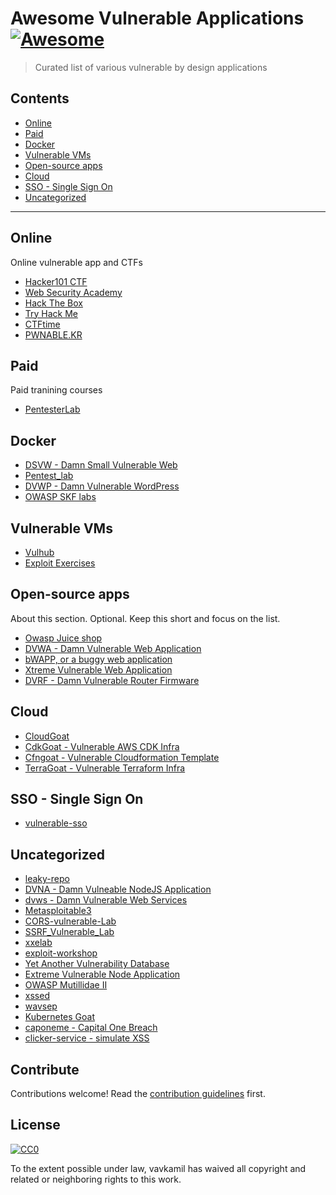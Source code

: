 # Awesome Vulnerable Applications [![Awesome](https://awesome.re/badge.svg)](https://awesome.re)

> Curated list of various vulnerable by design applications


## Contents

- [Online](#online)
- [Paid](#paid)
- [Docker](#docker)
- [Vulnerable VMs](#vulnerable-vms)
- [Open-source apps](#open-source-apps)
- [Cloud](#cloud)
- [SSO - Single Sign On](#sso---single-sign-on)
- [Uncategorized](#uncategorized)

---

## Online

Online vulnerable app and CTFs

- [Hacker101 CTF](https://ctf.hacker101.com/)
- [Web Security Academy](https://portswigger.net/web-security)
- [Hack The Box](https://www.hackthebox.eu/)
- [Try Hack Me](https://tryhackme.com/)
- [CTFtime](https://ctftime.org/)
- [PWNABLE.KR](http://pwnable.kr/)

## Paid

Paid tranining courses

- [PentesterLab](https://pentesterlab.com/)

## Docker

- [DSVW - Damn Small Vulnerable Web](https://github.com/stamparm/DSVW)
- [Pentest_lab](https://github.com/oliverwiegers/pentest_lab)
- [DVWP - Damn Vulnerable WordPress](https://github.com/vavkamil/dvwp)
- [OWASP SKF labs](https://github.com/blabla1337/skf-labs)

## Vulnerable VMs

- [Vulhub](https://github.com/vulhub/vulhub)
- [Exploit Exercises](https://exploit-exercises.lains.space/)

## Open-source apps

About this section. Optional. Keep this short and focus on the list.

- [Owasp Juice shop](https://github.com/bkimminich/juice-shop)
- [DVWA - Damn Vulnerable Web Application](https://github.com/ethicalhack3r/DVWA)
- [bWAPP, or a buggy web application](https://github.com/raesene/bWAPP)
- [Xtreme Vulnerable Web Application](https://github.com/s4n7h0/xvwa)
- [DVRF - Damn Vulnerable Router Firmware](https://github.com/praetorian-code/DVRF)

## Cloud

- [CloudGoat](https://github.com/RhinoSecurityLabs/cloudgoat)
- [CdkGoat - Vulnerable AWS CDK Infra](https://github.com/bridgecrewio/cdkgoat)
- [Cfngoat - Vulnerable Cloudformation Template](https://github.com/bridgecrewio/cfngoat)
- [TerraGoat - Vulnerable Terraform Infra](https://github.com/bridgecrewio/terragoat)

## SSO - Single Sign On

- [vulnerable-sso](https://github.com/dogangcr/vulnerable-sso)

## Uncategorized
- [leaky-repo](https://github.com/Plazmaz/leaky-repo)
- [DVNA - Damn Vulneable NodeJS Application](https://github.com/appsecco/dvna)
- [dvws - Damn Vulnerable Web Services](https://github.com/snoopysecurity/dvws)
- [Metasploitable3](https://github.com/rapid7/metasploitable3)
- [CORS-vulnerable-Lab](https://github.com/incredibleindishell/CORS-vulnerable-Lab)
- [SSRF_Vulnerable_Lab](https://github.com/incredibleindishell/SSRF_Vulnerable_Lab)
- [xxelab](https://github.com/jbarone/xxelab)
- [exploit-workshop](https://github.com/snyk/exploit-workshop)
- [Yet Another Vulnerability Database](https://github.com/rtfpessoa/yavdb)
- [Extreme Vulnerable Node Application](https://github.com/vegabird/xvna)
- [OWASP Mutillidae II](https://github.com/webpwnized/mutillidae)
- [xssed](https://github.com/aj00200/xssed)
- [wavsep](https://github.com/sectooladdict/wavsep)
- [Kubernetes Goat](https://github.com/madhuakula/kubernetes-goat)
- [caponeme - Capital One Breach](https://github.com/avishayil/caponeme)
- [clicker-service - simulate XSS](https://gitlab.com/r00k/clicker-service)


## Contribute

Contributions welcome! Read the [contribution guidelines](contributing.md) first.


## License

[![CC0](https://mirrors.creativecommons.org/presskit/buttons/88x31/svg/cc-zero.svg)](https://creativecommons.org/publicdomain/zero/1.0)

To the extent possible under law, vavkamil has waived all copyright and
related or neighboring rights to this work.
